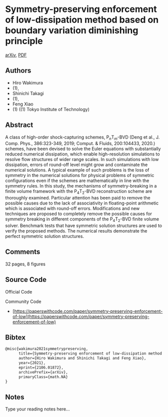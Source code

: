 
# Symmetry-preserving enforcement of low-dissipation method based on boundary variation diminishing principle

[arXiv](https://arxiv.org/abs/2106.01872), [PDF](https://arxiv.org/pdf/2106.01872.pdf)

## Authors

- Hiro Wakimura
- (1),
- Shinichi Takagi
- (1),
- Feng Xiao
- (1) ((1) Tokyo Institute of Technology)

## Abstract

A class of high-order shock-capturing schemes, P$_n$T$_m$-BVD (Deng et al., J. Comp. Phys., 386:323-349, 2019; Comput. & Fluids, 200:104433, 2020.) schemes, have been devised to solve the Euler equations with substantially reduced numerical dissipation, which enable high-resolution simulations to resolve flow structures of wider range scales. In such simulations with low dissipation, errors of round-off level might grow and contaminate the numerical solutions. A typical example of such problems is the loss of symmetry in the numerical solutions for physical problems of symmetric configurations even if the schemes are mathematically in line with the symmetry rules. In this study, the mechanisms of symmetry-breaking in a finite volume framework with the P$_4$T$_2$-BVD reconstruction scheme are thoroughly examined. Particular attention has been paid to remove the possible causes due to the lack of associativity in floating-point arithmetic which is associated with round-off errors. Modifications and new techniques are proposed to completely remove the possible causes for symmetry breaking in different components of the P$_4$T$_2$-BVD finite volume solver. Benchmark tests that have symmetric solution structures are used to verify the proposed methods. The numerical results demonstrate the perfect symmetric solution structures.

## Comments

32 pages, 8 figures

## Source Code

Official Code



Community Code

- [https://paperswithcode.com/paper/symmetry-preserving-enforcement-of-low](https://paperswithcode.com/paper/symmetry-preserving-enforcement-of-low)

## Bibtex

```tex
@misc{wakimura2021symmetrypreserving,
      title={Symmetry-preserving enforcement of low-dissipation method based on boundary variation diminishing principle}, 
      author={Hiro Wakimura and Shinichi Takagi and Feng Xiao},
      year={2021},
      eprint={2106.01872},
      archivePrefix={arXiv},
      primaryClass={math.NA}
}
```

## Notes

Type your reading notes here...

